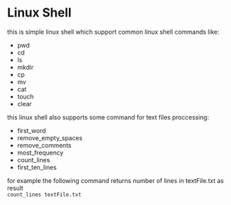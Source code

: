 # Linux Shell
this is simple linux shell which support common linux shell commands like:
<ul>
  <li>pwd</li>
  <li>cd</li>
  <li>ls</li>
  <li>mkdir</li>
  <li>cp</li>
  <li>mv</li>
  <li>cat</li>
  <li>touch</li>
  <li>clear</li>
</ul>
this linux shell also supports some command for text files proccessing:
<ul>
  <li>first_word</li>
  <li>remove_empty_spaces</li>
  <li>remove_comments</li>
  <li>most_frequency</li>
  <li>count_lines</li>
  <li>first_ten_lines</li>
</ul>
for example the following command returns number of lines in textFile.txt as result <br/>
<code>count_lines textFile.txt</code>
